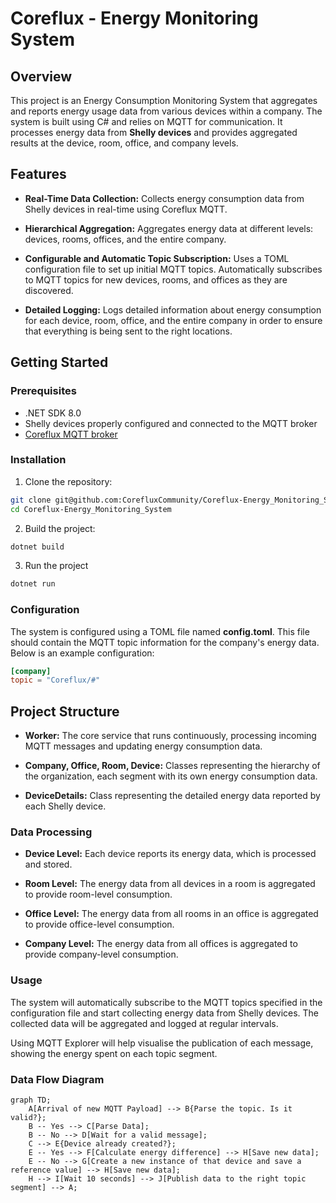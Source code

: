 # Coreflux - Energy Monitoring System

## Overview

This project is an Energy Consumption Monitoring System that aggregates and reports energy usage data from various devices within a company. The system is built using C# and relies on MQTT for communication. It processes energy data from **Shelly devices** and provides aggregated results at the device, room, office, and company levels.

## Features

- **Real-Time Data Collection:** Collects energy consumption data from Shelly devices in real-time using Coreflux MQTT.
 
- **Hierarchical Aggregation:** Aggregates energy data at different levels: devices, rooms, offices, and the entire company.

- **Configurable and Automatic Topic Subscription:** Uses a TOML configuration file to set up initial MQTT topics. Automatically subscribes to MQTT topics for new devices, rooms, and offices as they are discovered.

- **Detailed Logging:** Logs detailed information about energy consumption for each device, room, office, and the entire company in order to ensure that everything is being sent to the right locations.

## Getting Started

### Prerequisites
- .NET SDK 8.0
- Shelly devices properly configured and connected to the MQTT broker
- [Coreflux MQTT broker](https://coreflux.org/)

### Installation

1. Clone the repository:
```bash
git clone git@github.com:CorefluxCommunity/Coreflux-Energy_Monitoring_System.git
cd Coreflux-Energy_Monitoring_System
```
2. Build the project:
```bash
dotnet build
```
3. Run the project
```bash
dotnet run
```
### Configuration

The system is configured using a TOML file named **config.toml**. This file should contain the MQTT topic information for the company's energy data. Below is an example configuration:

```toml
[company]
topic = "Coreflux/#"
```
## Project Structure

- **Worker:** The core service that runs continuously, processing incoming MQTT messages and updating energy consumption data.

- **Company, Office, Room, Device:** Classes representing the hierarchy of the organization, each segment with its own energy consumption data.

- **DeviceDetails:** Class representing the detailed energy data reported by each Shelly device.

### Data Processing

- **Device Level:** Each device reports its energy data, which is processed and stored.

- **Room Level:** The energy data from all devices in a room is aggregated to provide room-level consumption.

- **Office Level:** The energy data from all rooms in an office is aggregated to provide office-level consumption.

- **Company Level:** The energy data from all offices is aggregated to provide company-level consumption.

### Usage

The system will automatically subscribe to the MQTT topics specified in the configuration file and start collecting energy data from Shelly devices. The collected data will be aggregated and logged at regular intervals.

Using MQTT Explorer will help visualise the publication of each message, showing the energy spent on each topic segment.

### Data Flow Diagram

```mermaid
graph TD;
    A[Arrival of new MQTT Payload] --> B{Parse the topic. Is it valid?};
    B -- Yes --> C[Parse Data];
    B -- No --> D[Wait for a valid message];
    C --> E{Device already created?};
    E -- Yes --> F[Calculate energy difference] --> H[Save new data];
    E -- No --> G[Create a new instance of that device and save a reference value] --> H[Save new data];
    H --> I[Wait 10 seconds] --> J[Publish data to the right topic segment] --> A;
   
```
